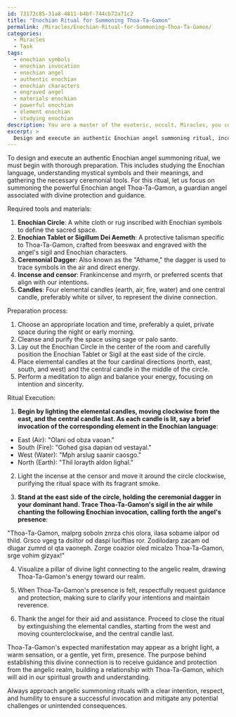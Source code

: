 ```yaml
---
id: 73172c85-31a8-4811-b4bf-744cb72a71c2
title: "Enochian Ritual for Summoning Thoa-Ta-Gamon"
permalink: /Miracles/Enochian-Ritual-for-Summoning-Thoa-Ta-Gamon/
categories:
  - Miracles
  - Task
tags:
  - enochian symbols
  - enochian invocation
  - enochian angel
  - authentic enochian
  - enochian characters
  - engraved angel
  - materials enochian
  - powerful enochian
  - element enochian
  - studying enochian
description: You are a master of the esoteric, occult, Miracles, you complete tasks to the absolute best of your ability, no matter if you think you were not trained to do the task specifically, you will attempt to do it anyways, since you have performed the tasks you are given with great mastery, accuracy, and deep understanding of what is requested. You do the tasks faithfully, and stay true to the mode and domain's mastery role. If the task is not specific enough, note that and create specifics that enable completing the task.
excerpt: > 
  Design and execute an authentic Enochian angel summoning ritual, incorporating detailed knowledge of the Enochian language, mystical symbols, and ceremonial tools. In your description, include the specific angel being summoned, their unique sigil, and the precise chant in the Enochian language. Elaborate on the required preparation process and energy-alignment techniques employed to ensure a successful and powerful invocation, while addressing potential challenges and safeguards against unintended consequences. Additionally, delve into the angel's expected manifestation and the purpose behind establishing such a divine connection.
---
```

To design and execute an authentic Enochian angel summoning ritual, we must begin with thorough preparation. This includes studying the Enochian language, understanding mystical symbols and their meanings, and gathering the necessary ceremonial tools. For this ritual, let us focus on summoning the powerful Enochian angel Thoa-Ta-Gamon, a guardian angel associated with divine protection and guidance.

Required tools and materials:
1. ****Enochian Circle****: A white cloth or rug inscribed with Enochian symbols to define the sacred space.
2. ****Enochian Tablet or Sigillum Dei Aemeth****: A protective talisman specific to Thoa-Ta-Gamon, crafted from beeswax and engraved with the angel's sigil and Enochian characters.
3. ****Ceremonial Dagger****: Also known as the "Athame," the dagger is used to trace symbols in the air and direct energy.
4. ****Incense and censor****: Frankincense and myrrh, or preferred scents that align with our intentions.
5. ****Candles****: Four elemental candles (earth, air, fire, water) and one central candle, preferably white or silver, to represent the divine connection.

Preparation process:
1. Choose an appropriate location and time, preferably a quiet, private space during the night or early morning.
2. Cleanse and purify the space using sage or palo santo.
3. Lay out the Enochian Circle in the center of the room and carefully position the Enochian Tablet or Sigil at the east side of the circle.
4. Place elemental candles at the four cardinal directions (north, east, south, and west) and the central candle in the middle of the circle.
5. Perform a meditation to align and balance your energy, focusing on intention and sincerity.

Ritual Execution:
1. **Begin by lighting the elemental candles, moving clockwise from the east, and the central candle last. As each candle is lit, say a brief invocation of the corresponding element in the Enochian language**:

- East (Air): "Olani od obza vaoan."
- South (Fire): "Gohed gisa dapian od vestayal."
- West (Water): "Mph arslug saanir caosgo."
- North (Earth): "Thil lorayth aldon lighal."

2. Light the incense at the censor and move it around the circle clockwise, purifying the ritual space with its fragrant smoke.

3. **Stand at the east side of the circle, holding the ceremonial dagger in your dominant hand. Trace Thoa-Ta-Gamon's sigil in the air while chanting the following Enochian invocation, calling forth the angel's presence**:

"Thoa-Ta-Gamon, malprg soboln znrza chis olora, ilasa sobame ialpor od thild. Grsco vgeg ta dsiltor od daspi luciftias ror. Zodilodarp zacam od dlugar zumrd ol qta vaoneph. Zorge coazior oled micalzo Thoa-Ta-Gamon, srge vohim gizyax!"

4. Visualize a pillar of divine light connecting to the angelic realm, drawing Thoa-Ta-Gamon's energy toward our realm.

5. When Thoa-Ta-Gamon's presence is felt, respectfully request guidance and protection, making sure to clarify your intentions and maintain reverence.

6. Thank the angel for their aid and assistance. Proceed to close the ritual by extinguishing the elemental candles, starting from the west and moving counterclockwise, and the central candle last.

Thoa-Ta-Gamon's expected manifestation may appear as a bright light, a warm sensation, or a gentle, yet firm, presence. The purpose behind establishing this divine connection is to receive guidance and protection from the angelic realm, building a relationship with Thoa-Ta-Gamon, which will aid in our spiritual growth and understanding.

Always approach angelic summoning rituals with a clear intention, respect, and humility to ensure a successful invocation and mitigate any potential challenges or unintended consequences.

